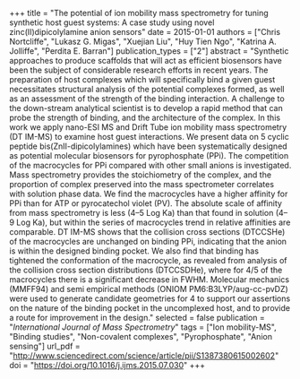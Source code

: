+++
title = "The potential of ion mobility mass spectrometry for tuning synthetic host guest systems: A case study using novel zinc(II)dipicolylamine anion sensors"
date = 2015-01-01
authors = ["Chris Nortcliffe", "Lukasz G. Migas", "Xuejian Liu", "Huy Tien Ngo", "Katrina A. Jolliffe", "Perdita E. Barran"]
publication_types = ["2"]
abstract = "Synthetic approaches to produce scaffolds that will act as efficient biosensors have been the subject of considerable research efforts in recent years. The preparation of host complexes which will specifically bind a given guest necessitates structural analysis of the potential complexes formed, as well as an assessment of the strength of the binding interaction. A challenge to the down-stream analytical scientist is to develop a rapid method that can probe the strength of binding, and the architecture of the complex. In this work we apply nano-ESI MS and Drift Tube ion mobility mass spectrometry (DT IM-MS) to examine host guest interactions. We present data on 5 cyclic peptide bis(ZnII-dipicolylamines) which have been systematically designed as potential molecular biosensors for pyrophosphate (PPi). The competition of the macrocycles for PPi compared with other small anions is investigated. Mass spectrometry provides the stoichiometry of the complex, and the proportion of complex preserved into the mass spectrometer correlates with solution phase data. We find the macrocycles have a higher affinity for PPi than for ATP or pyrocatechol violet (PV). The absolute scale of affinity from mass spectrometry is less (4–5 Log Ka) than that found in solution (4–9 Log Ka), but within the series of macrocycles trend in relative affinities are comparable. DT IM-MS shows that the collision cross sections (DTCCSHe) of the macrocycles are unchanged on binding PPi, indicating that the anion is within the designed binding pocket. We also find that binding has tightened the conformation of the macrocycle, as revealed from analysis of the collision cross section distributions (DTCCSDHe), where for 4/5 of the macrocycles there is a significant decrease in FWHM. Molecular mechanics (MMFF94) and semi empirical methods (ONIOM PM6:B3LYP/aug-cc-pvDZ) were used to generate candidate geometries for 4 to support our assertions on the nature of the binding pocket in the uncomplexed host, and to provide a route for improvement in the design."
selected = false
publication = "*International Journal of Mass Spectrometry*"
tags = ["Ion mobility-MS", "Binding studies", "Non-covalent complexes", "Pyrophosphate", "Anion sensing"]
url_pdf = "http://www.sciencedirect.com/science/article/pii/S1387380615002602"
doi = "https://doi.org/10.1016/j.ijms.2015.07.030"
+++

